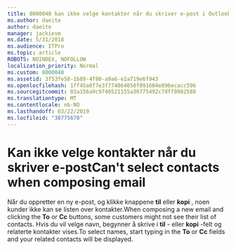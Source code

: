 ```yaml
---
title: 8000048 kan ikke velge kontakter når du skriver e-post i Outlook.com
ms.author: daeite
author: daeite
manager: jackiesm
ms.date: 5/31/2018
ms.audience: ITPro
ms.topic: article
ROBOTS: NOINDEX, NOFOLLOW
localization_priority: Normal
ms.custom: 8000048
ms.assetid: 3f53fe58-1b89-4f80-a9a6-e2a719e6f943
ms.openlocfilehash: 1ff45a8f7e3f774864050f091604e896ecacc596
ms.sourcegitcommit: 03a156a9c9740521155a30775492c7dff0982588
ms.translationtype: MT
ms.contentlocale: nb-NO
ms.lasthandoff: 03/22/2019
ms.locfileid: "30775670"
---
```

# <a name="cant-select-contacts-when-composing-email"></a><span data-ttu-id="e4ff5-102">Kan ikke velge kontakter når du skriver e-post</span><span class="sxs-lookup"><span data-stu-id="e4ff5-102">Can't select contacts when composing email</span></span>

<span data-ttu-id="e4ff5-103">Når du oppretter en ny e-post, og klikke knappene **til** eller **kopi** , noen kunder ikke kan se listen over kontakter.</span><span class="sxs-lookup"><span data-stu-id="e4ff5-103">When composing a new email and clicking the **To** or **Cc** buttons, some customers might not see their list of contacts.</span></span> <span data-ttu-id="e4ff5-104">Hvis du vil velge navn, begynner å skrive i **til** - eller **kopi** -felt og relaterte kontakter vises.</span><span class="sxs-lookup"><span data-stu-id="e4ff5-104">To select names, start typing in the **To** or **Cc** fields and your related contacts will be displayed.</span></span> 
  


